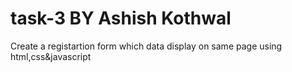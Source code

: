 # task-3 BY Ashish Kothwal
Create a registartion form which data  display on same page using html,css&javascript
